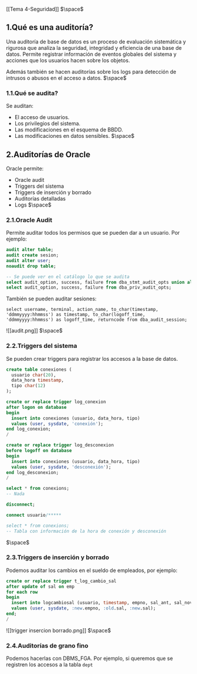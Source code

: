 [[Tema 4-Seguridad]]
$\space$
## 1.Qué es una auditoría?
Una auditoría de base de datos es un proceso de evaluación sistemática y rigurosa que analiza la seguridad, integridad y eficiencia de una base de datos. Permite registrar información de eventos globales del sistema y acciones que los usuarios hacen sobre los objetos.

Además también se hacen auditorías sobre los logs para detección de intrusos o abusos en el acceso a datos.
$\space$
### 1.1.Qué se audita?
Se auditan:
+ El acceso de usuarios.
+ Los privilegios del sistema.
+ Las modificaciones en el esquema de BBDD.
+ Las modificaciones en datos sensibles.
$\space$
## 2.Auditorías de Oracle
Oracle permite:
+ Oracle audit
+ Triggers del sistema
+ Triggers de inserción y borrado
+ Auditorías detalladas
+ Logs
$\space$
### 2.1.Oracle Audit
Permite auditar todos los permisos que se pueden dar a un usuario. Por ejemplo:

```sql
audit alter table;
audit create sesion; 
audit alter user; 
noaudit drop table;

-- Se puede ver en el catálogo lo que se audita
select audit_option, success, failure from dba_stmt_audit_opts union all
select audit_option, success, failure from dba_priv_audit_opts;
```

También se pueden auditar sesiones:

```
select username, terminal, action_name, to_char(timestamp, 'ddmmyyyy:hhmmss') as timestamp, to_char(logoff_time, 'ddmmyyyy:hhmmss') as logoff_time, returncode from dba_audit_session;
```

![[audit.png]]
$\space$
### 2.2.Triggers del sistema
Se pueden crear triggers para registrar los accesos a la base de datos.

```sql
create table conexiones (
  usuario char(20),
  data_hora timestamp,
  tipo char(12)
);

create or replace trigger log_conexion
after logon on database
begin
  insert into conexiones (usuario, data_hora, tipo)
  values (user, sysdate, 'conexión');
end log_conexion;
/

create or replace trigger log_desconexion
before logoff on database
begin
  insert into conexiones (usuario, data_hora, tipo)
  values (user, sysdate, 'desconexión');
end log_desconexion;
/

select * from conexions;
-- Nada

disconnect;

connect usuario/*****

select * from conexions;
-- Tabla con información de la hora de conexión y desconexión
```
$\space$
### 2.3.Triggers de inserción y borrado
Podemos auditar los cambios en el sueldo de empleados, por ejemplo:

```sql
create or replace trigger t_log_cambio_sal
after update of sal on emp
for each row
begin
  insert into logcambiosal (usuario, timestamp, empno, sal_ant, sal_novo)
  values (user, sysdate, :new.empno, :old.sal, :new.sal);
end;
/
```

![[trigger insercion borrado.png]]
$\space$
### 2.4.Auditorías de grano fino
Podemos hacerlas con DBMS_FGA. Por ejemplo, si queremos que se registren los accesos a la tabla `dept` 
